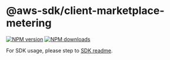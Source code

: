 # @aws-sdk/client-marketplace-metering

[![NPM version](https://img.shields.io/npm/v/@aws-sdk/client-marketplace-metering/latest.svg)](https://www.npmjs.com/package/@aws-sdk/client-marketplace-metering)
[![NPM downloads](https://img.shields.io/npm/dm/@aws-sdk/client-marketplace-metering.svg)](https://www.npmjs.com/package/@aws-sdk/client-marketplace-metering)

For SDK usage, please step to [SDK readme](https://github.com/aws/aws-sdk-js-v3).
